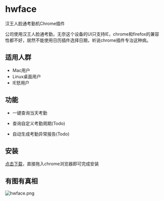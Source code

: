 # hwface
汉王人脸通考勤机Chrome插件

公司使用汉王人脸通考勤，无奈这个设备的UI只支持IE，chrome和firefox的兼容性都不好，居然不能使用日历插件选择日期，听说chrome插件专治这种病。


## 适用人群

* Mac用户
* Linux桌面用户
* IE怒用户


## 功能
* 一键查询当天考勤

* 查询自定义考勤周期(Todo)

* 自动生成考勤异常报告(Todo)

## 安装
[点击下载](https://github.com/WALL-E/hwface/blob/master/dl/hwface-1.0.crx?raw=true)，直接拖入chrome浏览器即可完成安装


## 有图有真相
![hwface.png](gwface.png)

